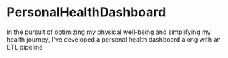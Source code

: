 # PersonalHealthDashboard
In the pursuit of optimizing my physical well-being and simplifying my health journey, I've developed a personal health dashboard along with an ETL pipeline
